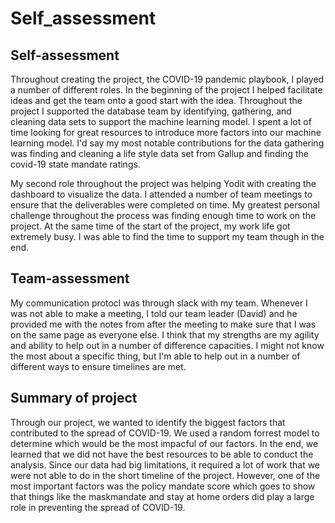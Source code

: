 # Self_assessment
## Self-assessment
Throughout creating the project, the COVID-19 pandemic playbook, I played a number of different roles. In the beginning of the project I helped facilitate ideas and get the team onto a good start with the idea. Throughout the project I supported the database team by identifying, gathering, and cleaning data sets to support the machine learning model. I spent a lot of time looking for great resources to introduce more factors into our machine learning model. I'd say my most notable contributions for the data gathering was finding and cleaning a life style data set from Gallup and finding the covid-19 state mandate ratings.

My second role throughout the project was helping Yodit with creating the dashboard to visualize the data. I attended a number of team meetings to ensure that the deliverables were completed on time. My greatest personal challenge throughout the process was finding enough time to work on the project. At the same time of the start of the project, my work life got extremely busy. I was able to find the time to support my team though in the end.

## Team-assessment
My communication protocl was through slack with my team. Whenever I was not able to make a meeting, I told our team leader (David) and he provided me with the notes from after the meeting to make sure that I was on the same page as everyone else. I think that my strengths are my agility and ability to help out in a number of difference capacities. I might not know the most about a specific thing, but I'm able to help out in a number of different ways to ensure timelines are met.

## Summary of project
Through our project, we wanted to identify the biggest factors that contributed to the spread of COVID-19. We used a random forrest model to determine which would be the most impacful of our factors. In the end, we learned that we did not have the best resources to be able to conduct the analysis. Since our data had big limitations, it required a lot of work that we were not able to do in the short timeline of the project. However, one of the most important factors was the policy mandate score which goes to show that things like the maskmandate and stay at home orders did play a large role in preventing the spread of COVID-19.
